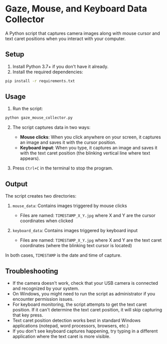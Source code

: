 # Gaze, Mouse, and Keyboard Data Collector

A Python script that captures camera images along with mouse cursor and text caret positions when you interact with your computer.

## Setup

1. Install Python 3.7+ if you don't have it already.
2. Install the required dependencies:

```bash
pip install -r requirements.txt
```

## Usage

1. Run the script:

```bash
python gaze_mouse_collector.py
```

2. The script captures data in two ways:
   - **Mouse clicks**: When you click anywhere on your screen, it captures an image and saves it with the cursor position.
   - **Keyboard input**: When you type, it captures an image and saves it with the text caret position (the blinking vertical line where text appears).

3. Press `Ctrl+C` in the terminal to stop the program.

## Output

The script creates two directories:

1. `mouse_data`: Contains images triggered by mouse clicks
   - Files are named: `TIMESTAMP_X_Y.jpg` where X and Y are the cursor coordinates when clicked

2. `keyboard_data`: Contains images triggered by keyboard input
   - Files are named: `TIMESTAMP_X_Y.jpg` where X and Y are the text caret coordinates (where the blinking text cursor is located)

In both cases, `TIMESTAMP` is the date and time of capture.

## Troubleshooting

- If the camera doesn't work, check that your USB camera is connected and recognized by your system.
- On Windows, you might need to run the script as administrator if you encounter permission issues.
- For keyboard monitoring, the script attempts to get the text caret position. If it can't determine the text caret position, it will skip capturing that key press.
- Text caret position detection works best in standard Windows applications (notepad, word processors, browsers, etc.)
- If you don't see keyboard captures happening, try typing in a different application where the text caret is more visible. 
